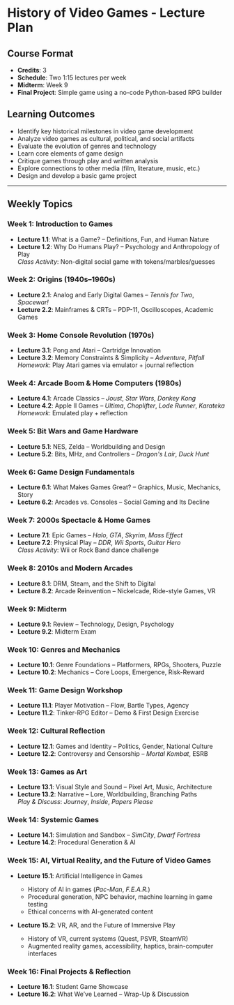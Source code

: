 # History of Video Games - Lecture Plan

## Course Format
- **Credits**: 3
- **Schedule**: Two 1:15 lectures per week
- **Midterm**: Week 9
- **Final Project**: Simple game using a no-code Python-based RPG builder

## Learning Outcomes
- Identify key historical milestones in video game development
- Analyze video games as cultural, political, and social artifacts
- Evaluate the evolution of genres and technology
- Learn core elements of game design
- Critique games through play and written analysis
- Explore connections to other media (film, literature, music, etc.)
- Design and develop a basic game project

---

## Weekly Topics

### Week 1: Introduction to Games
- **Lecture 1.1**: What is a Game? – Definitions, Fun, and Human Nature
- **Lecture 1.2**: Why Do Humans Play? – Psychology and Anthropology of Play  
  *Class Activity*: Non-digital social game with tokens/marbles/guesses

### Week 2: Origins (1940s–1960s)
- **Lecture 2.1**: Analog and Early Digital Games – *Tennis for Two*, *Spacewar!*
- **Lecture 2.2**: Mainframes & CRTs – PDP-11, Oscilloscopes, Academic Games

### Week 3: Home Console Revolution (1970s)
- **Lecture 3.1**: Pong and Atari – Cartridge Innovation
- **Lecture 3.2**: Memory Constraints & Simplicity – *Adventure*, *Pitfall*  
  *Homework*: Play Atari games via emulator + journal reflection

### Week 4: Arcade Boom & Home Computers (1980s)
- **Lecture 4.1**: Arcade Classics – *Joust*, *Star Wars*, *Donkey Kong*
- **Lecture 4.2**: Apple II Games – *Ultima*, *Choplifter*, *Lode Runner*, *Karateka*  
  *Homework*: Emulated play + reflection

### Week 5: Bit Wars and Game Hardware
- **Lecture 5.1**: NES, Zelda – Worldbuilding and Design
- **Lecture 5.2**: Bits, MHz, and Controllers – *Dragon's Lair*, *Duck Hunt*

### Week 6: Game Design Fundamentals
- **Lecture 6.1**: What Makes Games Great? – Graphics, Music, Mechanics, Story
- **Lecture 6.2**: Arcades vs. Consoles – Social Gaming and Its Decline

### Week 7: 2000s Spectacle & Home Games
- **Lecture 7.1**: Epic Games – *Halo*, *GTA*, *Skyrim*, *Mass Effect*
- **Lecture 7.2**: Physical Play – *DDR*, *Wii Sports*, *Guitar Hero*  
  *Class Activity*: Wii or Rock Band dance challenge

### Week 8: 2010s and Modern Arcades
- **Lecture 8.1**: DRM, Steam, and the Shift to Digital
- **Lecture 8.2**: Arcade Reinvention – Nickelcade, Ride-style Games, VR

### Week 9: Midterm
- **Lecture 9.1**: Review – Technology, Design, Psychology
- **Lecture 9.2**: Midterm Exam

### Week 10: Genres and Mechanics
- **Lecture 10.1**: Genre Foundations – Platformers, RPGs, Shooters, Puzzle
- **Lecture 10.2**: Mechanics – Core Loops, Emergence, Risk-Reward

### Week 11: Game Design Workshop
- **Lecture 11.1**: Player Motivation – Flow, Bartle Types, Agency
- **Lecture 11.2**: Tinker-RPG Editor – Demo & First Design Exercise

### Week 12: Cultural Reflection
- **Lecture 12.1**: Games and Identity – Politics, Gender, National Culture
- **Lecture 12.2**: Controversy and Censorship – *Mortal Kombat*, ESRB

### Week 13: Games as Art
- **Lecture 13.1**: Visual Style and Sound – Pixel Art, Music, Architecture
- **Lecture 13.2**: Narrative – Lore, Worldbuilding, Branching Paths  
  *Play & Discuss*: *Journey*, *Inside*, *Papers Please*

### Week 14: Systemic Games
- **Lecture 14.1**: Simulation and Sandbox – *SimCity*, *Dwarf Fortress*
- **Lecture 14.2**: Procedural Generation & AI

### Week 15: AI, Virtual Reality, and the Future of Video Games
- **Lecture 15.1**: Artificial Intelligence in Games  
  - History of AI in games (*Pac-Man*, *F.E.A.R.*)  
  - Procedural generation, NPC behavior, machine learning in game testing  
  - Ethical concerns with AI-generated content

- **Lecture 15.2**: VR, AR, and the Future of Immersive Play  
  - History of VR, current systems (Quest, PSVR, SteamVR)  
  - Augmented reality games, accessibility, haptics, brain-computer interfaces

### Week 16: Final Projects & Reflection
- **Lecture 16.1**: Student Game Showcase
- **Lecture 16.2**: What We’ve Learned – Wrap-Up & Discussion
